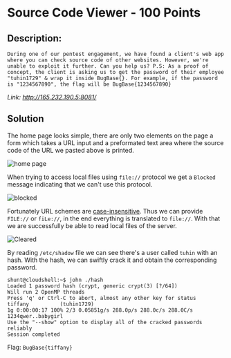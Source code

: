 # Source Code Viewer - 100 Points

## Description:
```During one of our pentest engagement, we have found a client's web app where you can check source code of other websites. However, we're unable to exploit it further. Can you help us? P.S: As a proof of concept, the client is asking us to get the password of their employee "tuhin1729" & wrap it inside BugBase{}. For example, if the password is "1234567890", the flag will be BugBase{1234567890}```

*Link: http://165.232.190.5:8081/*

## Solution

The home page looks simple, there are only two elements on the page a form which takes a URL input and a preformated text area where the source code of the URL we pasted above is printed.

![home page](./images/1_home.png)

When trying to access local files using `file://` protocol we get a `Blocked` message indicating that we can't use this protocol.

![blocked](./images/2_blocked.png)

Fortunately URL schemes are [case-insensitive](https://www.rfc-editor.org/rfc/rfc3986#section-3.1). Thus we can provide `FILE://` or `fiLe://`, in the end everything is translated to `file://`. With that we are successfully be able to read local files of the server.

![Cleared](./images/3_lfi.png)

By reading `/etc/shadow` file we can see there's a user called `tuhin` with an hash.  With the hash, we can swiftly crack it and obtain the corresponding password.

```
shunt@cloudshell:~$ john ./hash
Loaded 1 password hash (crypt, generic crypt(3) [?/64])
Will run 2 OpenMP threads
Press 'q' or Ctrl-C to abort, almost any other key for status
tiffany          (tuhin1729)
1g 0:00:00:17 100% 2/3 0.05851g/s 288.0p/s 288.0c/s 288.0C/s 1234qwer..babygirl
Use the "--show" option to display all of the cracked passwords reliably
Session completed
```

Flag: `BugBase{tiffany}`